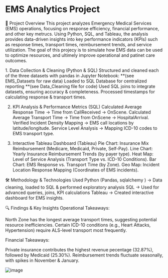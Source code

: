 # EMS Analytics Project
📌 Project Overview
This project analyzes Emergency Medical Services (EMS) operations, focusing on response efficiency, financial performance, and other key metrucs. Using Python, SQL, and Tableau, the analysis provides data-driven insights into key performance indicators (KPIs) such as response times, transport times, reimbursement trends, and service utilization. The goal of this projecy is to simulate how EMS data can be used to optimize resources, and ultimely improve operational and patinet care outcomes. 

   1️. Data Collection & Cleaning (Python & SQL) 
Structured and cleaned each of the three datasets with pandas in Jupyter Notebook: **(see EMS_Datasets for raw data)
Loaded to SQL Database for centralized reporting **(see Data_Cleaning file for code)
Used SQL joins to integrate datasets, ensuring accuracy & completeness.
Processed timestamps for calculating response & transport times.

2. KPI Analysis & Performance Metrics (SQL)
Calculated Average Response Time → Time from CallReceived → OnScene.
Calculated Average Transport Time → Time from OnScene → HospitalArrival.
Verified Incident Density Mapping → EMS call locations by latitude/longitude.
Service Level Analysis → Mapping ICD-10 codes to EMS transport type.

3. Interactive Tableau Dashboard (Tableau)
Pie Chart: Insurance Mix Reimbursement (Medicare, Medicaid, Private, Self-Pay).
Line Chart: Yearly Insurance Reimbursement Trends (by payer type).
Heat Map: Level of Service Analysis (Transport Type vs. ICD-10 Conditions).
Bar Chart: EMS Response vs. Transport Time (by Zone).
Geo Map: Incident Location Response Mapping (Coordinates of EMS incidents).


🛠️ Methodology & Technologies Used
Python (Pandas, sqlalchemy ) → Data cleaning, loaded to SQL & performed exploratory analysis
SQL → Used for advanced queries, joins, KPI calculations
Tableau → Created interactive dashboard for EMS insights.

🔍 Findings & Key Insights
Operational Takeaways:

North Zone has the longest average transport times, suggesting potential resource inefficiencies.
Certain ICD-10 conditions (e.g., Heart Attacks, Hypertension) require ALS-level transport most frequently.

Financial Takeaways:

Private insurance contributes the highest revenue pecentage (32.87%), followed by Medicaid (25.30%).
Reimbursement trends fluctuate seasonally, with spikes in November & January.

![image](https://github.com/user-attachments/assets/50cb274e-cec2-4408-aa3e-fc6fcbea3b51)


